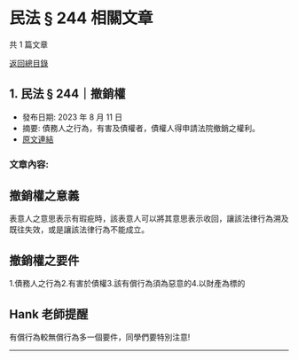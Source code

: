 # 民法 § 244 相關文章

共 1 篇文章

[返回總目錄](00_總目錄.md)

## 1. 民法 § 244｜撤銷權

- 發布日期: 2023 年 8 月 11 日
- 摘要: 債務人之行為，有害及債權者，債權人得申請法院撤銷之權利。
- [原文連結](https://www.jasper-realestate.com/%e6%b0%91%e6%b3%95-244-%e6%92%a4%e9%8a%b7%e6%ac%8a/)

### 文章內容:

## 撤銷權之意義

表意人之意思表示有瑕疪時，該表意人可以將其意思表示收回，讓該法律行為溯及既往失效，或是讓該法律行為不能成立。

## 撤銷權之要件

1.債務人之行為2.有害於債權3.該有償行為須為惡意的4.以財產為標的

## Hank 老師提醒

有償行為較無償行為多一個要件，同學們要特別注意!

---


